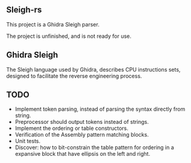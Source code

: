 ## Sleigh-rs

This project is a Ghidra Sleigh parser.

The project is unfinished, and is not ready for use.

## Ghidra Sleigh

The Sleigh language used by Ghidra, describes CPU instructions sets,
designed to facilitate the reverse engineering process.

## TODO

* Implement token parsing, instead of parsing the syntax directly from string.
* Preprocessor should output tokens instead of strings.
* Implement the ordering or table constructors.
* Verification of the Assembly pattern matching blocks.
* Unit tests.
* Discover: how to bit-constrain the table pattern for ordering in a expansive
block that have ellipsis on the left and right.

